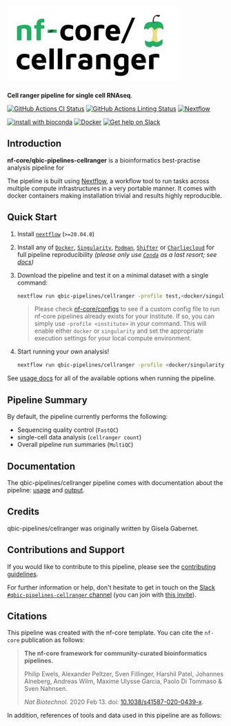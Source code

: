 # ![qbic-pipelines/cellranger](docs/images/nf-core-cellranger_logo.png)

**Cell ranger pipeline for single cell RNAseq**.

[![GitHub Actions CI Status](https://github.com/qbic-pipelines/cellranger/workflows/nf-core%20CI/badge.svg)](https://github.com/qbic-pipelines/cellranger/actions)
[![GitHub Actions Linting Status](https://github.com/qbic-pipelines/cellranger/workflows/nf-core%20linting/badge.svg)](https://github.com/qbic-pipelines/cellranger/actions)
[![Nextflow](https://img.shields.io/badge/nextflow-%E2%89%A520.04.0-brightgreen.svg)](https://www.nextflow.io/)

[![install with bioconda](https://img.shields.io/badge/install%20with-bioconda-brightgreen.svg)](https://bioconda.github.io/)
[![Docker](https://img.shields.io/docker/automated/nfcore/qbic-pipelines-cellranger.svg)](https://hub.docker.com/r/nfcore/qbic-pipelines-cellranger)
[![Get help on Slack](http://img.shields.io/badge/slack-nf--core%20%23qbic-pipelines-cellranger-4A154B?logo=slack)](https://nfcore.slack.com/channels/qbic-pipelines-cellranger)

## Introduction

<!-- TODO nf-core: Write a 1-2 sentence summary of what data the pipeline is for and what it does -->
**nf-core/qbic-pipelines-cellranger** is a bioinformatics best-practise analysis pipeline for

The pipeline is built using [Nextflow](https://www.nextflow.io), a workflow tool to run tasks across multiple compute infrastructures in a very portable manner. It comes with docker containers making installation trivial and results highly reproducible.

## Quick Start

1. Install [`nextflow`](https://nf-co.re/usage/installation) (`>=20.04.0`)

2. Install any of [`Docker`](https://docs.docker.com/engine/installation/), [`Singularity`](https://www.sylabs.io/guides/3.0/user-guide/), [`Podman`](https://podman.io/), [`Shifter`](https://nersc.gitlab.io/development/shifter/how-to-use/) or [`Charliecloud`](https://hpc.github.io/charliecloud/) for full pipeline reproducibility _(please only use [`Conda`](https://conda.io/miniconda.html) as a last resort; see [docs](https://nf-co.re/usage/configuration#basic-configuration-profiles))_

3. Download the pipeline and test it on a minimal dataset with a single command:

    ```bash
    nextflow run qbic-pipelines/cellranger -profile test,<docker/singularity/podman/conda/institute>
    ```

    > Please check [nf-core/configs](https://github.com/nf-core/configs#documentation) to see if a custom config file to run nf-core pipelines already exists for your Institute. If so, you can simply use `-profile <institute>` in your command. This will enable either `docker` or `singularity` and set the appropriate execution settings for your local compute environment.

4. Start running your own analysis!

    <!-- TODO nf-core: Update the example "typical command" below used to run the pipeline -->

    ```bash
    nextflow run qbic-pipelines/cellranger -profile <docker/singularity/podman/conda/institute> --input 'samplesheet.tsv' --genome GRCh38
    ```

See [usage docs](https://nf-co.re/qbic-pipelines-cellranger/usage) for all of the available options when running the pipeline.

## Pipeline Summary

By default, the pipeline currently performs the following:

* Sequencing quality control (`FastQC`)
* single-cell data analysis (`cellranger count`)
* Overall pipeline run summaries (`MultiQC`)

## Documentation

The qbic-pipelines/cellranger pipeline comes with documentation about the pipeline: [usage](./docs/usage.md) and [output](./docs/output.md).

## Credits

qbic-pipelines/cellranger was originally written by Gisela Gabernet.

## Contributions and Support

If you would like to contribute to this pipeline, please see the [contributing guidelines](.github/CONTRIBUTING.md).

For further information or help, don't hesitate to get in touch on the [Slack `#qbic-pipelines-cellranger` channel](https://nfcore.slack.com/channels/qbic-pipelines-cellranger) (you can join with [this invite](https://nf-co.re/join/slack)).

## Citations

<!-- TODO nf-core: Add citation for pipeline after first release. Uncomment lines below and update Zenodo doi. -->
<!-- If you use  nf-core/qbic-pipelines-cellranger for your analysis, please cite it using the following doi: [10.5281/zenodo.XXXXXX](https://doi.org/10.5281/zenodo.XXXXXX) -->

This pipeline was created with the nf-core template. You can cite the `nf-core` publication as follows:

> **The nf-core framework for community-curated bioinformatics pipelines.**
>
> Philip Ewels, Alexander Peltzer, Sven Fillinger, Harshil Patel, Johannes Alneberg, Andreas Wilm, Maxime Ulysse Garcia, Paolo Di Tommaso & Sven Nahnsen.
>
> _Nat Biotechnol._ 2020 Feb 13. doi: [10.1038/s41587-020-0439-x](https://dx.doi.org/10.1038/s41587-020-0439-x).

In addition, references of tools and data used in this pipeline are as follows:
